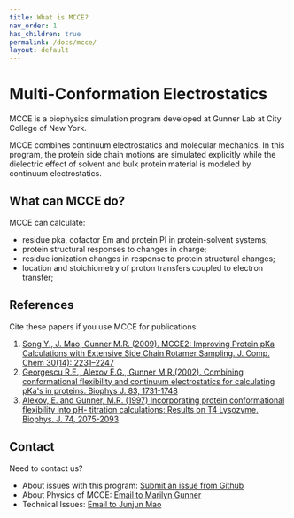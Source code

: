 ```yaml
---
title: What is MCCE?
nav_order: 1
has_children: true
permalink: /docs/mcce/
layout: default
---
```


# Multi-Conformation Electrostatics 

MCCE is a biophysics simulation program developed at Gunner Lab at City College of New York.

MCCE combines continuum electrostatics and molecular mechanics. In this program, the protein side chain motions are simulated explicitly while the dielectric effect of solvent and bulk protein material is modeled by continuum electrostatics.

## What can MCCE do?

MCCE can calculate:

- residue pka, cofactor Em and protein PI in protein-solvent systems;
- protein structural responses to changes in charge;
- residue ionization changes in response to protein structural changes;
- location and stoichiometry of proton transfers coupled to electron transfer;

## References

Cite these papers if you use MCCE for publications:

1. [Song Y., J. Mao, Gunner M.R. (2009). MCCE2: Improving Protein pKa Calculations with Extensive Side Chain Rotamer Sampling. J. Comp. Chem 30(14): 2231–2247](https://doi.org/10.1002/jcc.21222)
2. [Georgescu R.E., Alexov E.G., Gunner M.R.(2002). Combining conformational flexibility and continuum electrostatics for calculating pKa's in proteins. Biophys J. 83, 1731-1748](https://doi.org/10.1016/S0006-3495(02)73940-4)
3. [Alexov, E. and Gunner, M.R. (1997) Incorporating protein conformational flexibility into pH- titration calculations: Results on T4 Lysozyme. Biophys. J. 74, 2075-2093](https://doi.org/10.1016/S0006-3495(97)78851-9)

## Contact

Need to contact us?

- About issues with this program: [Submit an issue from Github](https://github.com/GunnerLab/MCCE4-Alpha/issues)
- About Physics of MCCE: [Email to Marilyn Gunner](mgunner@ccny.cuny.edu)
- Technical Issues: [Email to Junjun Mao](jmao@ccny.cuny.edu)

